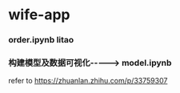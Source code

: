 # wife-app

### order.ipynb litao
### 构建模型及数据可视化-----> model.ipynb
refer to https://zhuanlan.zhihu.com/p/33759307